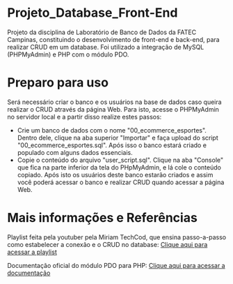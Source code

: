 # Projeto_Database_Front-End
Projeto da disciplina de Laboratório de Banco de Dados da FATEC Campinas, constituindo o desenvolvimento de front-end e back-end, para realizar CRUD em um database.
Foi utilizado a integração de MySQL (PHPMyAdmin) e PHP com o módulo PDO.

# Preparo para uso
Será necessário criar o banco e os usuários na base de dados caso queira realizar o CRUD através da página Web.
Para isto, acesse o PHPMyAdmin no servidor local e a partir disso realize estes passos:

- Crie um banco de dados com o nome "00_ecommerce_esportes". Dentro dele, clique na aba superior "Importar" e faça upload do script "00_ecommerce_esportes.sql". Após isso o banco estará criado e populado com alguns dados essenciais.
- Copie o conteúdo do arquivo "user_script.sql". Clique na aba "Console" que fica na parte inferior da tela do PHpMyAdmin, e lá cole o conteúdo copiado. Após isto os usuários deste banco estarão criados e assim você poderá acessar o banco e realizar CRUD quando acessar a página Web.

# Mais informações e Referências

Playlist feita pela youtuber pela Miriam TechCod, que ensina passo-a-passo como estabelecer a conexão e o CRUD no database: [Clique aqui para acessar a playlist](https://youtube.com/playlist?list=PLYGFJHWj9BYqSXzSfHGd46yipCrkjC8AD)

Documentação oficial do módulo PDO para PHP: [Clique aqui para acessar a documentação](https://www.php.net/manual/pt_BR/book.pdo.php)
